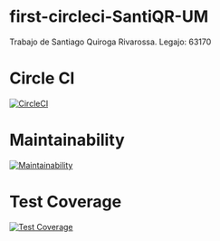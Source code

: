 # first-circleci-SantiQR-UM
Trabajo de Santiago Quiroga Rivarossa. Legajo: 63170

# Circle CI
[![CircleCI](https://dl.circleci.com/status-badge/img/gh/um-computacion-tm/first-circleci-SantiQR-UM/tree/main.svg?style=svg)](https://dl.circleci.com/status-badge/redirect/gh/um-computacion-tm/first-circleci-SantiQR-UM/tree/main)

# Maintainability
[![Maintainability](https://api.codeclimate.com/v1/badges/4161e85c65d4d840e818/maintainability)](https://codeclimate.com/github/um-computacion-tm/first-circleci-SantiQR-UM/maintainability)

# Test Coverage
[![Test Coverage](https://api.codeclimate.com/v1/badges/4161e85c65d4d840e818/test_coverage)](https://codeclimate.com/github/um-computacion-tm/first-circleci-SantiQR-UM/test_coverage)